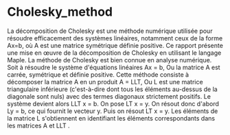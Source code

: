 # Cholesky_method
La décomposition de Cholesky est une méthode numérique utilisée pour résoudre efficacement des systèmes linéaires, notamment ceux de la forme Ax=b, où A est une matrice symétrique définie positive. Ce rapport présente une mise en œuvre de la décomposition de Cholesky en utilisant le langage Maple. 
La méthode de Cholesky est bien connue en analyse numérique. Soit à résoudre le système d'équations linéaires Ax = b, Ou la matrice A est carrée, symétrique et définie positive. Cette méthode consiste à décomposer la matrice A en un produit A = LLT, Ou L est une matrice triangulaire inférieure (c'est-à-dire dont tous les éléments au-dessus de la diagonale sont nuls) avec des termes diagonaux strictement positifs. Le système devient alors LLT x = b. On pose LT x = y. On résout donc d'abord Ly = b, ce qui fournit le vecteur y. Puis on résout LT x = y. Les éléments de la matrice L s'obtiennent en identifiant les éléments correspondants dans les matrices A et LLT .
